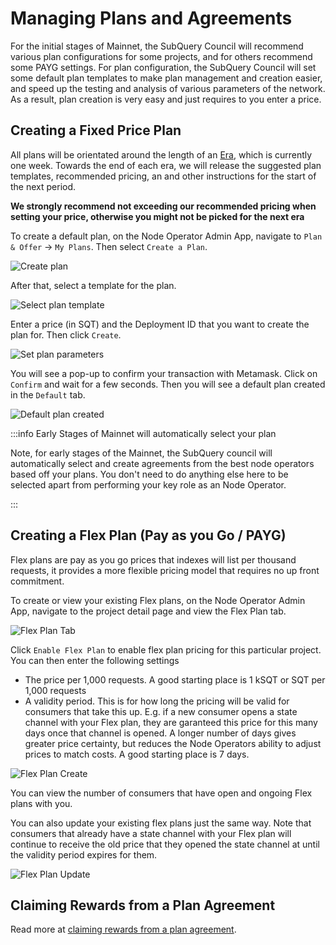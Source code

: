 # Managing Plans and Agreements

For the initial stages of Mainnet, the SubQuery Council will recommend various plan configurations for some projects, and for others recommend some PAYG settings. For plan configuration, the SubQuery Council will set some default plan templates to make plan management and creation easier, and speed up the testing and analysis of various parameters of the network. As a result, plan creation is very easy and just requires to you enter a price.

## Creating a Fixed Price Plan

All plans will be orientated around the length of an [Era](../introduction/era.md), which is currently one week. Towards the end of each era, we will release the suggested plan templates, recommended pricing, an and other instructions for the start of the next period.

**We strongly recommend not exceeding our recommended pricing when setting your price, otherwise you might not be picked for the next era**

To create a default plan, on the Node Operator Admin App, navigate to `Plan & Offer` -> `My Plans`. Then select `Create a Plan`.

![Create plan](/assets/img/network/plans_empty.png)

After that, select a template for the plan.

![Select plan template](/assets/img/network/plans_template_select.png)

Enter a price (in SQT) and the Deployment ID that you want to create the plan for. Then click `Create`.

![Set plan parameters](/assets/img/network/plans_price.png)

You will see a pop-up to confirm your transaction with Metamask. Click on `Confirm` and wait for a few seconds. Then you will see a default plan created in the `Default` tab.

![Default plan created](/assets/img/network/plans.png)

:::info Early Stages of Mainnet will automatically select your plan

Note, for early stages of the Mainnet, the SubQuery council will automatically select and create agreements from the best node operators based off your plans. You don't need to do anything else here to be selected apart from performing your key role as an Node Operator.

:::

## Creating a Flex Plan (Pay as you Go / PAYG)

Flex plans are pay as you go prices that indexes will list per thousand requests, it provides a more flexible pricing model that requires no up front commitment.

To create or view your existing Flex plans, on the Node Operator Admin App, navigate to the project detail page and view the Flex Plan tab.

![Flex Plan Tab](/assets/img/network/flex-plan.png)

Click `Enable Flex Plan` to enable flex plan pricing for this particular project. You can then enter the following settings

- The price per 1,000 requests. A good starting place is 1 kSQT or SQT per 1,000 requests
- A validity period. This is for how long the pricing will be valid for consumers that take this up. E.g. if a new consumer opens a state channel with your Flex plan, they are garanteed this price for this many days once that channel is opened. A longer number of days gives greater price certainty, but reduces the Node Operators ability to adjust prices to match costs. A good starting place is 7 days.

![Flex Plan Create](/assets/img/network/flex-plan-create.png)

You can view the number of consumers that have open and ongoing Flex plans with you.

You can also update your existing flex plans just the same way. Note that consumers that already have a state channel with your Flex plan will continue to receive the old price that they opened the state channel at until the validity period expires for them.

![Flex Plan Update](/assets/img/network/flex-plan-update.png)

## Claiming Rewards from a Plan Agreement

Read more at [claiming rewards from a plan agreement](./rewards.md#claiming-rewards-by-eras).

